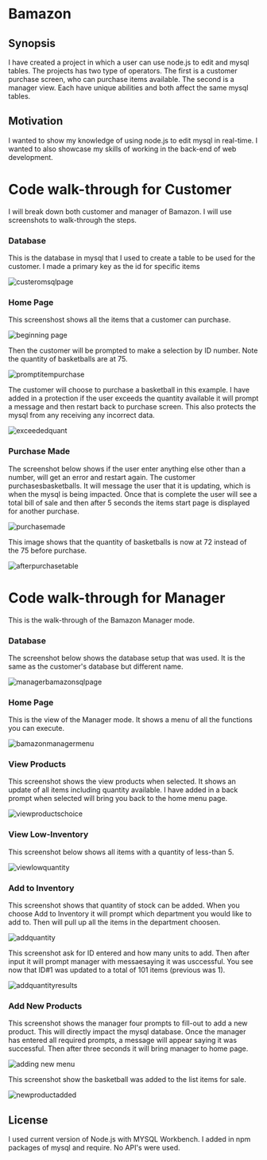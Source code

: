  # Bamazon
 ## Synopsis
I have created a project in which a user can use node.js to edit and mysql tables. The projects has two type of operators. The first is a customer purchase screen, who can purchase items available. The second is a manager view. Each have unique abilities and both affect the same mysql tables. 

## Motivation
I wanted to show my knowledge of using node.js to edit mysql in real-time. I wanted to also showcase my skills of working in the back-end of web development. 

# Code walk-through for Customer
I will break down both customer and manager of Bamazon. I will use screenshots to walk-through the steps. 

### Database
 This is the database in mysql that I used to create a table to be used for the customer. I made a primary key as the id for specific items 

![custeromsqlpage](https://user-images.githubusercontent.com/21042727/41106304-6589f316-6a35-11e8-9767-263aaaae4370.PNG)

### Home Page
 This screenshost shows all the items that a customer can purchase. 
 
![beginning page](https://user-images.githubusercontent.com/21042727/41106323-7299236a-6a35-11e8-9536-8c9f304a1131.PNG)

 Then the customer will be prompted to make a selection by ID number. Note the quantity of basketballs are at 75.
 
![promptitempurchase](https://user-images.githubusercontent.com/21042727/41106325-73c6a168-6a35-11e8-881c-050c22034d62.PNG)

 The customer will choose to purchase a basketball in this example. I have added in a protection if the user exceeds the quantity available it  will prompt a message and then restart back to purchase screen. This also protects the mysql from any receiving any incorrect data.  
 
 ![exceededquant](https://user-images.githubusercontent.com/21042727/41107784-a75528da-6a38-11e8-887b-c21cda2c6261.PNG)
 
 ### Purchase Made
 The screenshot below shows if the user enter anything else other than a number, will get an error and restart again. The customer purchasesbasketballs. It will message the user that it is updating, which is when the mysql is being impacted. Once that is complete the user will see a total bill of sale and then after 5 seconds the items start page is displayed for another purchase. 
 
 ![purchasemade](https://user-images.githubusercontent.com/21042727/41106327-750e7fbe-6a35-11e8-9c59-ed281643e786.PNG)
 
 This image shows that the quantity of basketballs is now at 72 instead of the 75 before purchase. 
 
![afterpurchasetable](https://user-images.githubusercontent.com/21042727/41106317-6fe954fa-6a35-11e8-9081-2e79db540b00.PNG)


# Code walk-through for Manager
This is the walk-through of the Bamazon Manager mode.

### Database
The screenshot below shows the database setup that was used. It is the same as the customer's database but different name.

![managerbamazonsqlpage](https://user-images.githubusercontent.com/21042727/41106401-954b6800-6a35-11e8-97fe-e18cb3f9df0a.PNG)

### Home Page
This is the view of the Manager mode. It shows a menu of all the functions you can execute. 

![bamazonmanagermenu](https://user-images.githubusercontent.com/21042727/41106396-9423df02-6a35-11e8-942f-cc524c9cb6e7.PNG)

 ### View Products
 
 This screenshot shows the view products when selected. It shows an update of all items including quantity available. I have added in a back prompt when selected will bring you back to the home menu page. 
 
![viewproductschoice](https://user-images.githubusercontent.com/21042727/41106414-98036f20-6a35-11e8-8b58-0216824bcc7e.PNG)

### View Low-Inventory
 
 This screenshot below shows all items with a quantity of less-than 5. 
 
 ![viewlowquantity](https://user-images.githubusercontent.com/21042727/41106408-9725ca08-6a35-11e8-859d-58b248a62c76.PNG)

### Add to Inventory
 
 This screenshot shows that quantity of stock can be added. When you choose Add to Inventory it will prompt which department you would like to add to. Then will pull up all the items in the department choosen. 
 
 ![addquantity](https://user-images.githubusercontent.com/21042727/41106385-8f930dd2-6a35-11e8-86ba-d883d90faa5a.PNG)

  This screenshot ask for ID entered and how many units to add. Then after input it will prompt manager with messaesaying it was usccessful. You see now that ID#1 was updated to a total of 101 items (previous was 1). 
 
 ![addquantityresults](https://user-images.githubusercontent.com/21042727/41106393-92ecd896-6a35-11e8-8471-fefaae678079.PNG)



### Add New Products

This screenshot shows the manager four prompts to fill-out to add a new product. This will directly impact the mysql database.  Once the manager has entered all required prompts, a message will appear saying it was successful. Then after three seconds it will bring manager to home page. 

![adding new menu](https://user-images.githubusercontent.com/21042727/41106367-8790ea5a-6a35-11e8-8cd4-7be93c5c6db4.PNG)
 
 This screenshot show the basketball was added to the list items for sale.
 
![newproductadded](https://user-images.githubusercontent.com/21042727/41106406-965a57a6-6a35-11e8-919e-e0009764be40.PNG)


## License
 I used current version of Node.js with MYSQL Workbench. I added in npm packages of mysql and require.
No API's were used. 
 
 
 
 
 
 
 
 
 
 
 
 
 
 
 
 
 
 
 
 
 
 
 
 
 
 
 
 
 
 
 
 
 
 
 
 
 
 
 
 
 
 
 
 
